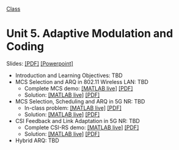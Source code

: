 [Class](../readme.md) 

# Unit 5.  Adaptive Modulation and Coding

Slides:  [[PDF]](../lectures/Unit05_AMC.pdf) [[Powerpoint]](../lectures/Unit05_AMC.pdf) 

* Introduction and Learning Objectives: TBD
* MCS Selection and ARQ in 802.11 Wireless LAN:  TBD
    * Complete MCS demo:  [[MATLAB live]](./demo_mcs.mlx)  [[PDF]](./demo_mcs.pdf) 
    * Solution:  [[MATLAB live]](./demo_mcs_soln.mlx)  [[PDF]](./demo_mcs_soln.pdf) 
* MCS Selection, Scheduling and ARQ in 5G NR:  TBD
    * In-class problem: [[MATLAB live]](./amc_inclass.mlx)  [[PDF]](./amc_inclass.pdf) 
    * Solution: [[MATLAB live]](./amc_inclass_soln.mlx)  [[PDF]](./amc_inclass_soln.pdf) 
* CSI Feedback and Link Adaptation in 5G NR:  TBD
    * Complete CSI-RS demo: [[MATLAB live]](./demo_csirs.mlx)  [[PDF]](./demo_csirs.pdf) 
    * Solution: [[MATLAB live]](./demo_csirs_soln.mlx)  [[PDF]](./demo_csirs_soln.pdf) 
* Hybrid ARQ:  TBD


